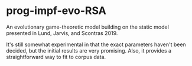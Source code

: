 # prog-impf-evo-RSA

An evolutionary game-theoretic model building on the static model presented in Lund, Jarvis, and Scontras 2019.

It's still somewhat experimental in that the exact parameters haven't been decided, but the initial results are very promising. Also, it provides a straightforward way to fit to corpus data.
